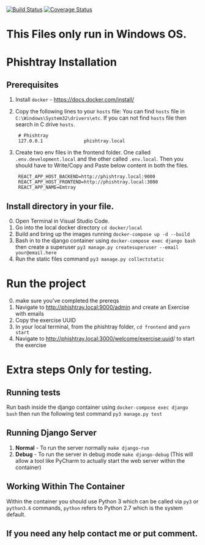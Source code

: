 
[![Build Status](https://travis-ci.com/cybsafe/phishtray.svg?branch=master)](https://travis-ci.com/cybsafe/phishtray)
[![Coverage Status](https://coveralls.io/repos/github/cybsafe/phishtray/badge.svg?branch=master)](https://coveralls.io/github/cybsafe/phishtray?branch=master)

# This Files only run in Windows OS.


# Phishtray Installation


## Prerequisites

1. Install `docker` - https://docs.docker.com/install/
2. Copy the following lines to your `hosts` file: You can find `hosts` file in `C:\Windows\System32\drivers\etc`. If you can not find `hosts` file then search in C drive `hosts`.

        # Phishtray
        127.0.0.1               phishtray.local

3. Create two env files in the frontend folder. One called `.env.development.local` and the other called `.env.local`. Then you should have to Write/Copy and Paste below content in both the files.  

        REACT_APP_HOST_BACKEND=http://phishtray.local:9000
        REACT_APP_HOST_FRONTEND=http://phishtray.local:3000
        REACT_APP_NAME=Emtray


## Install directory in your file. 
0. Open Terminal in Visual Studio Code. 
1. Go into the local docker directory `cd docker/local`
2. Build and bring up the images running `docker-compose up -d --build`
3. Bash in to the django container using `docker-compose exec django bash`  
then create a superuser `py3 manage.py createsuperuser --email your@email.here`
4. Run the static files command `py3 manage.py collectstatic`

# Run the project


0. make sure you've completed the prereqs
1. Navigate to http://phishtray.local:9000/admin and create an Exercise with emails
2. Copy the exercise UUID
3. In your local terminal, from the phishtray folder, `cd frontend` and `yarn start`
4. Navigate to http://phishtray.local:3000/welcome/<exercise:uuid>/ to start the exercise

# Extra steps Only for testing.

## Running tests
Run bash inside the django container using `docker-compose exec django bash`
then run the following test command `py3 manage.py test`

## Running Django Server
1. **Normal** - To run the server normally `make django-run`
2. **Debug** - To run the server in debug mode `make django-debug` (This will allow a tool like PyCharm to actually start the web server within the container)


## Working Within The Container
Within the container you should use Python 3 which can be called via `py3` or `python3.6` commands, `python` refers to Python 2.7 which is the system default. 

## If you need any help contact me or put comment.
